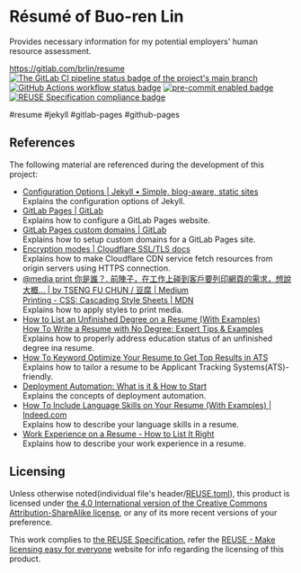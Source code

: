 # Résumé of Buo-ren Lin

Provides necessary information for my potential employers' human resource assessment.

<https://gitlab.com/brlin/resume>  
[![The GitLab CI pipeline status badge of the project's `main` branch](https://gitlab.com/brlin/resume/badges/main/pipeline.svg?ignore_skipped=true "Click here to check out the comprehensive status of the GitLab CI pipelines")](https://gitlab.com/brlin/resume/-/pipelines) [![GitHub Actions workflow status badge](https://github.com/brlin-tw/brlin-tw.github.io/actions/workflows/check-potential-problems.yml/badge.svg "GitHub Actions workflow status")](https://github.com/brlin-tw/brlin-tw.github.io/actions/workflows/check-potential-problems.yml) [![pre-commit enabled badge](https://img.shields.io/badge/pre--commit-enabled-brightgreen?logo=pre-commit&logoColor=white "This project uses pre-commit to check potential problems")](https://pre-commit.com/) [![REUSE Specification compliance badge](https://api.reuse.software/badge/gitlab.com/brlin/resume "This project complies to the REUSE specification to decrease software licensing costs")](https://api.reuse.software/info/gitlab.com/brlin/resume)

\#resume \#jekyll \#gitlab-pages \#github-pages

## References

The following material are referenced during the development of this project:

* [Configuration Options | Jekyll • Simple, blog-aware, static sites](https://jekyllrb.com/docs/configuration/options/)  
  Explains the configuration options of Jekyll.
* [GitLab Pages | GitLab](https://docs.gitlab.com/ee/user/project/pages/index.html)  
  Explains how to configure a GitLab Pages website.
* [GitLab Pages custom domains | GitLab](https://docs.gitlab.com/ee/user/project/pages/custom_domains_ssl_tls_certification/#for-both-root-and-subdomains)  
  Explains how to setup custom domains for a GitLab Pages site.
* [Encryption modes | Cloudflare SSL/TLS docs](https://developers.cloudflare.com/ssl/origin-configuration/ssl-modes/)  
  Explains how to make Cloudflare CDN service fetch resources from origin servers using HTTPS connection.
* [@media print 你是誰？. 前陣子，在工作上碰到客戶要列印網頁的需求，想說大概… | by TSENG FU CHUN / 豆腐 | Medium](https://tsengbatty.medium.com/media-print-%E4%BD%A0%E6%98%AF%E8%AA%B0-ae093fab85b8)  
  [Printing - CSS: Cascading Style Sheets | MDN](https://developer.mozilla.org/en-US/docs/Web/CSS/CSS_media_queries/Printing)  
  Explains how to apply styles to print media.
* [How to List an Unfinished Degree on a Resume (With Examples)](https://resumegenius.com/blog/resume-help/unfinished-degree-on-resume)  
  [How To Write a Resume with No Degree: Expert Tips & Examples](https://www.distinctiveweb.com/resume-writing/how-to-write-a-resume-with-no-degree/)  
  Explains how to properly address education status of an unfinished degree ina resume.
* [How To Keyword Optimize Your Resume to Get Top Results in ATS](https://www.distinctiveweb.com/resume-writing/resume-keywords-and-ats/)  
  Explains how to tailor a resume to be Applicant Tracking Systems(ATS)-friendly.
* [Deployment Automation: What is it & How to Start](https://www.atlassian.com/devops/frameworks/deployment-automation)  
  Explains the concepts of deployment automation.
* [How To Include Language Skills on Your Resume (With Examples) | Indeed.com](https://www.indeed.com/career-advice/resumes-cover-letters/resume-language-skills)  
  Explains how to describe your language skills in a resume.
* [Work Experience on a Resume - How to List It Right](https://novoresume.com/career-blog/how-to-list-work-experience-on-a-resume)  
  Explains how to describe your work experience in a resume.

## Licensing

Unless otherwise noted(individual file's header/[REUSE.toml](REUSE.toml)), this product is licensed under [the 4.0 International version of the Creative Commons Attribution-ShareAlike license](https://creativecommons.org/licenses/by-sa/4.0/), or any of its more recent versions of your preference.

This work complies to [the REUSE Specification](https://reuse.software/spec/), refer the [REUSE - Make licensing easy for everyone](https://reuse.software/) website for info regarding the licensing of this product.
